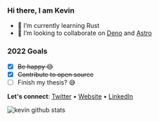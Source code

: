 ### Hi there, I am Kevin

- 🌱 I’m currently learning Rust
- 👯 I’m looking to collaborate on [Deno](https://github.com/denoland/deno) and [Astro](https://github.com/withastro/astro)

### 2022 Goals

- [x] ~~Be happy 😊~~
- [x] ~~Contribute to open source~~
- [ ] Finish my thesis? 😅

**Let's connect**: [Twitter](https://twitter.com/kevinzunigacuel) • [Website](https://kevinzunigacuellar.com) • [LinkedIn](https://www.linkedin.com/in/kevinzunigacuellar/)

<img src="https://github-readme-stats.vercel.app/api?username=kevinzunigacuellar&show_icons=true&theme=github_dark" alt="kevin github stats" />

